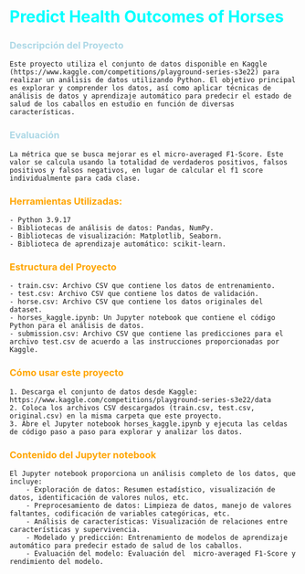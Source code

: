 # <span style="color:cyan"> Predict Health Outcomes of Horses
### <span style="color:lightblue"> Descripción del Proyecto
    Este proyecto utiliza el conjunto de datos disponible en Kaggle (https://www.kaggle.com/competitions/playground-series-s3e22) para realizar un análisis de datos utilizando Python. El objetivo principal es explorar y comprender los datos, así como aplicar técnicas de análisis de datos y aprendizaje automático para predecir el estado de salud de los caballos en estudio en función de diversas características.

### <span style="color:lightblue"> Evaluación
    La métrica que se busca mejorar es el micro-averaged F1-Score. Este valor se calcula usando la totalidad de verdaderos positivos, falsos positivos y falsos negativos, en lugar de calcular el f1 score individualmente para cada clase.

### <span style="color:orange"> Herramientas Utilizadas:
    - Python 3.9.17
    - Bibliotecas de análisis de datos: Pandas, NumPy.
    - Bibliotecas de visualización: Matplotlib, Seaborn.
    - Biblioteca de aprendizaje automático: scikit-learn.

### <span style="color:orange"> Estructura del Proyecto
    - train.csv: Archivo CSV que contiene los datos de entrenamiento.
    - test.csv: Archivo CSV que contiene los datos de validación.
    - horse.csv: Archivo CSV que contiene los datos originales del dataset.
    - horses_kaggle.ipynb: Un Jupyter notebook que contiene el código Python para el análisis de datos.
    - submission.csv: Archivo CSV que contiene las predicciones para el archivo test.csv de acuerdo a las instrucciones proporcionadas por Kaggle.

### <span style="color:orange"> Cómo usar este proyecto
    1. Descarga el conjunto de datos desde Kaggle: https://www.kaggle.com/competitions/playground-series-s3e22/data
    2. Coloca los archivos CSV descargados (train.csv, test.csv, original.csv) en la misma carpeta que este proyecto.
    3. Abre el Jupyter notebook horses_kaggle.ipynb y ejecuta las celdas de código paso a paso para explorar y analizar los datos.

### <span style="color:orange"> Contenido del Jupyter notebook
    El Jupyter notebook proporciona un análisis completo de los datos, que incluye:
        - Exploración de datos: Resumen estadístico, visualización de datos, identificación de valores nulos, etc.
        - Preprocesamiento de datos: Limpieza de datos, manejo de valores faltantes, codificación de variables categóricas, etc.
        - Análisis de características: Visualización de relaciones entre características y supervivencia.
        - Modelado y predicción: Entrenamiento de modelos de aprendizaje automático para predecir estado de salud de los caballos.
        - Evaluación del modelo: Evaluación del  micro-averaged F1-Score y rendimiento del modelo.
